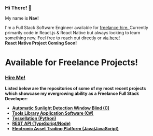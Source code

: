 ### Hi There! 👋
<p> My name is <strong> Nav! </strong></p>
<di> I'm a Full Stack Software Engineer available for <a href="https://www.linkedin.com/in/navidnorahmed/"> freelance hire. </a> Currently primarily code in React.js & React Native but always looking to learn something new. Feel free to reach out directly or <a href="https://linktr.ee/navidahmed?utm_source=linktree_profile_share&ltsid=b6ee25ae-24a1-4837-9f5d-332f07bdf277"> via here!</a></di>

<div>
  <strong> React Native Project Coming Soon!<strong/><br />
    <h1>Available for Freelance Projects!</h1>
    <h3><a href="https://www.linkedin.com/in/navidnorahmed/"> Hire Me! </a></h3>
   </p>
   
   </p>
 </div>

Listed below are the repositories of some of my most recent projects which showcase my evergrowing ability as a Freelance Full Stack Developer: <br />
<ul>
<a href="https://github.com/nahme6/Automatic-Sunlight-Detection-Window-Blind"><li>Automatic Sunlight Detection Window Blind (C)</li></a>
<a href="https://github.com/nahme6/Tools-Library-Application-Software"><li>Tools Library Application Software (C#)</li></a>
<a href="https://github.com/nahme6/IFB104-Tessellation-Assignment"><li>Tessellation (Python)</li></a>
<a href="https://github.com/nahme6/Spaceship-REST-API"><li>REST API (TypeScript/Node)</li></a>
<a href="https://github.com/nahme6/Electronic-Asset-Trading-Platform"><li>Electronic Asset Trading Platform (Java/JavaScript)</li></a>
</ul>

